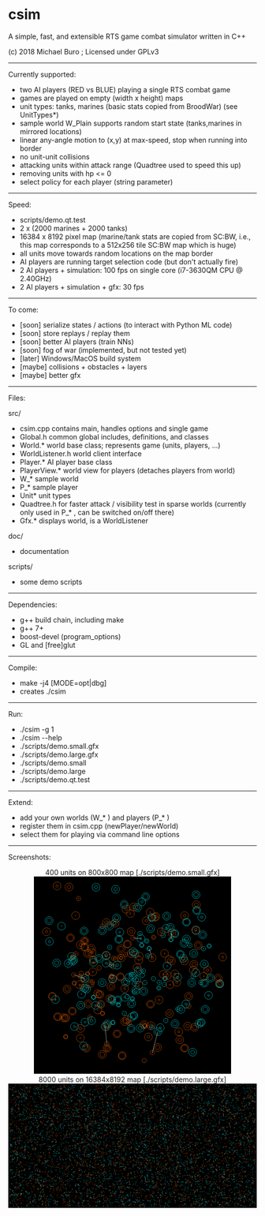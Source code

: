 # csim
A simple, fast, and extensible RTS game combat simulator written in C++

(c) 2018 Michael Buro ; Licensed under GPLv3

---

Currently supported:

- two AI players (RED vs BLUE) playing a single RTS combat game
- games are played on empty (width x height) maps
- unit types: tanks, marines (basic stats copied from BroodWar) (see UnitTypes*)
- sample world W_Plain supports random start state (tanks,marines in mirrored
  locations)
- linear any-angle motion to (x,y) at max-speed, stop when running into border
- no unit-unit collisions
- attacking units within attack range (Quadtree used to speed this up)
- removing units with hp <= 0
- select policy for each player (string parameter)

---

Speed:

- scripts/demo.qt.test
- 2 x (2000 marines + 2000 tanks)
- 16384 x 8192 pixel map (marine/tank stats are copied from SC:BW, i.e.,
  this map corresponds to a 512x256 tile SC:BW map which is huge)
- all units move towards random locations on the map border
- AI players are running target selection code (but don't actually fire)
- 2 AI players + simulation: 100 fps on single core (i7-3630QM CPU @ 2.40GHz)
- 2 AI players + simulation + gfx: 30 fps

---

To come:

- [soon] serialize states / actions (to interact with Python ML code)
- [soon] store replays / replay them
- [soon] better AI players (train NNs)
- [soon] fog of war (implemented, but not tested yet)
- [later] Windows/MacOS build system
- [maybe] collisions + obstacles + layers
- [maybe] better gfx

---

Files:

src/

- csim.cpp   contains main, handles options and single game
- Global.h   common global includes, definitions, and classes
- World.*    world base class; represents game (units, players, ...)
- WorldListener.h  world client interface
- Player.*   AI player base class
- PlayerView.* world view for players (detaches players from world)
- W_*        sample world
- P_*        sample player
- Unit*      unit types
- Quadtree.h for faster attack / visibility test in sparse worlds
             (currently only used in P_* , can be switched on/off there)
- Gfx.*      displays world, is a WorldListener

doc/
- documentation

scripts/
- some demo scripts

---

Dependencies:

- g++ build chain, including make
- g++ 7+
- boost-devel (program_options)
- GL and [free]glut

---

Compile:

 - make -j4 [MODE=opt|dbg]
 - creates ./csim
  
---

Run:

- ./csim -g 1
- ./csim --help
- ./scripts/demo.small.gfx
- ./scripts/demo.large.gfx
- ./scripts/demo.small
- ./scripts/demo.large
- ./scripts/demo.qt.test

---

Extend:

- add your own worlds (W_* ) and players (P_* )
- register them in csim.cpp (newPlayer/newWorld)
- select them for playing via command line options

---

Screenshots:

<div align="center">
  400 units on 800x800 map [./scripts/demo.small.gfx]
    <img src="/doc/small.png" width="400px"</img>
  <br>
  8000 units on 16384x8192 map [./scripts/demo.large.gfx]
    <img src="/doc/large.png" width="800px"</img> 
</div>



